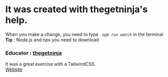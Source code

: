 # It was created with thegetninja's help.
When you make a change, you need to type <code> npm run watch</code> in the terminal <br>
**Tip** : Node.js and npx you need to download  
### Educator : <a href="https://www.youtube.com/c/TheNetNinja"> thegetninja </a> 
 It was a great exercise with a TailwindCSS. <br>
<a href = "https://foodninja-199b9.web.app/">Website</a>
